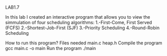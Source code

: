 LAB1.7

In this lab I created an interactive program that allows you to view the simmulation of four scheduling algorithms:
	1.-First-Come, First Served (FCFS)
	2.-Shortest-Job-First (SJF)
	3.-Priority Scheduling
	4.-Round-Robin Scheduling

How to run this program?
	Files needed
		main.c
		heap.h
	Compile the program 
		gcc main.c -o main
	Run the program
		./main